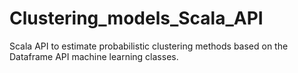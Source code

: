 # Clustering_models_Scala_API
Scala API to estimate probabilistic clustering methods based on the Dataframe API machine learning classes.
